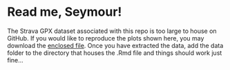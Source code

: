 # Read me, Seymour!
The Strava GPX dataset associated with this repo is too large to house on GitHub. If you would like to reproduce the plots shown here, you may download the [enclosed file](https://github.com/JoeSwinehart/DataVizProject/raw/main/data/JoeStrava.zip). Once you have extracted the data, add the data folder to the directory that houses the .Rmd file and things should work just fine... 

